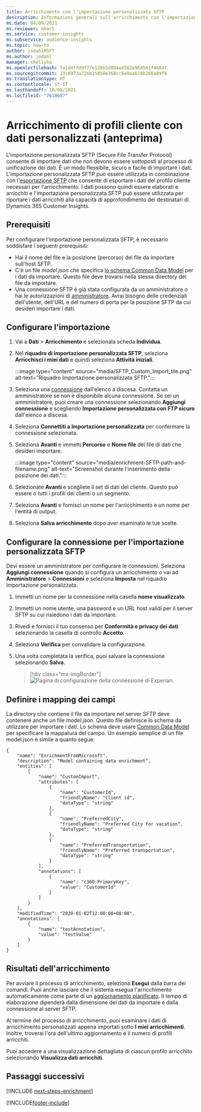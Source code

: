 ```yaml
---
title: Arricchimento con l'importazione personalizzata SFTP
description: Informazioni generali sull'arricchimento con l'importazione personalizzata SFTP.
ms.date: 04/09/2021
ms.reviewer: mhart
ms.service: customer-insights
ms.subservice: audience-insights
ms.topic: how-to
author: jodahlMSFT
ms.author: jodahl
manager: shellyha
ms.openlocfilehash: fa1d4ffd9f77e128b5d804e4562e964561f4684f
ms.sourcegitcommit: 23c8973a726b15050e368cc6e0aab78b266a89f6
ms.translationtype: HT
ms.contentlocale: it-IT
ms.lasthandoff: 10/08/2021
ms.locfileid: "7618687"
---
```

# <a name="enrich-customer-profiles-with-custom-data-preview"></a>Arricchimento di profili cliente con dati personalizzati (anteprima)

L'importazione personalizzata SFTP (Secure File Transfer Protocol) consente di importare dati che non devono essere sottoposti al processo di unificazione dei dati. È un modo flessibile, sicuro e facile di importare i dati. L'importazione personalizzata SFTP può essere utilizzata in combinazione con l'[esportazione SFTP](export-sftp.md) che consente di esportare i dati del profilo cliente necessari per l'arricchimento. I dati possono quindi essere elaborati e arricchiti e l'importazione personalizzata SFTP può essere utilizzata per riportare i dati arricchiti alla capacità di approfondimento dei destinatari di Dynamics 365 Customer Insights.

## <a name="prerequisites"></a>Prerequisiti

Per configurare l'importazione personalizzata SFTP, è necessario soddisfare i seguenti prerequisiti:

- Hai il nome del file e la posizione (percorso) del file da importare sull'host SFTP.
- C'è un file *model.json* che specifica [lo schema Common Data Model](/common-data-model/) per i dati da importare. Questo file deve trovarsi nella stessa directory del file da importare.
- Una connessione SFTP è già stata configurata da un amministratore *o* hai le autorizzazioni di [amministratore](permissions.md#administrator). Avrai bisogno delle credenziali dell'utente, dell'URL e del numero di porta per la posizione SFTP da cui desideri importare i dati.


## <a name="configure-the-import"></a>Configurare l'importazione

1. Vai a **Dati** > **Arricchimento** e selezionala scheda **Individua**.

1. Nel **riquadro di importazione personalizzata SFTP**, seleziona **Arricchisci i miei dati** e quindi seleziona **Attività iniziali**.

   :::image type="content" source="media/SFTP_Custom_Import_tile.png" alt-text="Riquadro Importazione personalizzata SFTP.":::

1. Seleziona una [connessione](connections.md) dall'elenco a discesa. Contatta un amministratore se non è disponibile alcuna connessione. Se sei un amministratore, puoi creare una connessione selezionando **Aggiungi connessione** e scegliendo **Importazione personalizzata con FTP sicuro** dall'elenco a discesa.

1. Seleziona **Connettiti a Importazione personalizzata** per confermare la connessione selezionata.

1.  Seleziona **Avanti** e immetti **Percorso** e **Nome file** del file di dati che desideri importare.

    :::image type="content" source="media/enrichment-SFTP-path-and-filename.png" alt-text="Screenshot durante l'inserimento della posizione dei dati.":::

1. Selezionate **Avanti** e scegliete il set di dati del cliente. Questo può essere o tutti i profili dei clienti o un segmento.

1. Seleziona **Avanti** e fornisci un nome per l'arricchimento e un nome per l'entità di output. 

1. Seleziona **Salva arricchimento** dopo aver esaminato le tue scelte.

## <a name="configure-the-connection-for-sftp-custom-import"></a>Configurare la connessione per l'importazione personalizzata SFTP 

Devi essere un amministratore per configurare le connessioni. Seleziona **Aggiungi connessione** quando si configura un arricchimento *o* vai ad **Amministratore** > **Connessioni** e seleziona **Imposta** nel riquadro Importazione personalizzata.

1. Immetti un nome per la connessione nella casella **nome visualizzato**.

1. Immetti un nome utente, una password e un URL host validi per il server SFTP su cui risiedono i dati da importare.

1. Rivedi e fornisci il tuo consenso per **Conformità e privacy dei dati** selezionando la casella di controllo **Accetto**.

1. Seleziona **Verifica** per convalidare la configurazione.

1. Una volta completata la verifica, puoi salvare la connessione selezionando **Salva**.

   > [!div class="mx-imgBorder"]
   > ![Pagina di configurazione della connessione di Experian.](media/enrichment-SFTP-connection.png "Pagina di configurazione della connessione di Experian")


## <a name="defining-field-mappings"></a>Definire i mapping dei campi 

La directory che contiene il file da importare nel server SFTP deve contenere anche un file *model.json*. Questo file definisce lo schema da utilizzare per importare i dati. Lo schema deve usare [Common Data Model](/common-data-model/) per specificare la mappatura del campo. Un esempio semplice di un file model.json è simile a quanto segue:

```
{
    "name": "EnrichmentFromMicrosoft",
    "description": "Model containing data enrichment",
    "entities": [
        {
            "name": "CustomImport",
            "attributes": [
                {
                    "name": "CustomerId",
                    "friendlyName": "Client id",
                    "dataType": "string"
                },
                {
                    "name": "PreferredCity",
                    "friendlyName": "Preferred City for vacation",
                    "dataType": "string"
                },
                {
                    "name": "PreferredTransportation",
                    "friendlyName": "Preferred transportation",
                    "dataType": "string"
                }
            ],
            "annotations": [
                {
                    "name": "c360:PrimaryKey",
                    "value": "CustomerId"
                }
            ]
        }
    ],
    "modifiedTime": "2020-01-02T12:00:00+08:00",
    "annotations": [
        {
            "name": "testAnnotation",
            "value": "testValue"
        }
    ]
}
```

## <a name="enrichment-results"></a>Risultati dell'arricchimento

Per avviare il processo di arricchimento, seleziona **Esegui** dalla barra dei comandi. Puoi anche lasciare che il sistema esegua l'arricchimento automaticamente come parte di un [aggiornamento pianificato](system.md#schedule-tab). Il tempo di elaborazione dipenderà dalla dimensione dei dati da importare e dalla connessione al server SFTP.

Al termine del processo di arricchimento, puoi esaminare i dati di arricchimento personalizzati appena importati sotto **I miei arricchimenti**. Inoltre, troverai l'ora dell'ultimo aggiornamento e il numero di profili arricchiti.

Puoi accedere a una visualizzazione dettagliata di ciascun profilo arricchito selezionando **Visualizza dati arricchiti**.

## <a name="next-steps"></a>Passaggi successivi

[!INCLUDE [next-steps-enrichment](../includes/next-steps-enrichment.md)]

[!INCLUDE[footer-include](../includes/footer-banner.md)]
